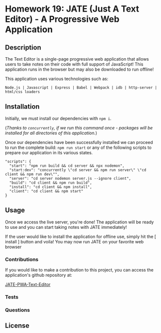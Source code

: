 # Homework 19: JATE (Just A Text Editor) - A Progressive Web Application

## Description

The Text Editor is a single-page progressive web application that allows users to take notes on their code with full support of JavaScript! This application runs in the browser but may also be downloaded to run offline!

This application uses various technologies such as:

`Node.js | Javascript | Express | Babel | Webpack | idb | http-server | html/css loaders`

## Installation

Initially, we must install our dependencies with `npm i`.

(_Thanks to `concurrently`, if we run this command once - packages will be installed for all directories of this application._)

Once our dependencies have been successfully installed we can proceed to run the complete build: `npm run start` or any of the following scripts to prepare our application in its various states.

    "scripts": {
      "start": "npm run build && cd server && npx nodemon",
      "start:dev": "concurrently \"cd server && npm run server\" \"cd client && npm run dev\"",
      "server": "cd server nodemon server.js --ignore client",
      "build": "cd client && npm run build",
      "install": "cd client && npm install",
      "client": "cd client && npm start"
    }

## Usage

Once we access the live server, you're done! The application will be ready to use and you can start taking notes with JATE immediately!

If the user would like to install the application for offline use, simply hit the [ install ] button and voila! You may now run JATE on your favorite web browser

### Contributions

If you would like to make a contribution to this project, you can access the application's github repository at:

[JATE-PWA-Text-Editor]()

### Tests

### Questions

## License
